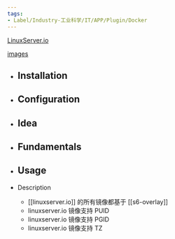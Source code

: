 ```yaml
---
tags:
- Label/Industry-工业科学/IT/APP/Plugin/Docker
---
```


[LinuxServer.io](https://www.linuxserver.io/)

[images](https://fleet.linuxserver.io/)


- Installation
    - 

- Configuration
    - 

- Idea
    - 

- Fundamentals
    - 

- Usage
    - 

- Description
    - [[linuxserver.io]] 的所有镜像都基于 [[s6-overlay]]
    - linuxserver.io 镜像支持 PUID
    - linuxserver.io 镜像支持 PGID
    - linuxserver.io 镜像支持 TZ
